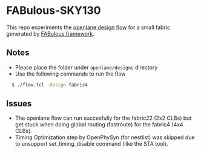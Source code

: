 # FABulous-SKY130
This repo experiments the [openlane design flow](https://github.com/efabless/openlane) for a small fabric generated by [FABulous framework](https://github.com/FPGA-Research-Manchester/FABulous).

## Notes
  - Please place the folder under `openlane/designs` directory 
  - Use the following commands to run the flow
  ```bash
    $ ./flow.tcl -design fabric4
  ```
## Issues
 - The openlane flow can run succesfully for the fabric22 (2x2 CLBs) but get stuck when doing global routing (fastroute) for the fabric4 (4x4 CLBs).
 - Timing Optimization step by OpenPhySyn (for nestlist) was skipped due to unsupport set_timing_disable command (like the STA tool).
